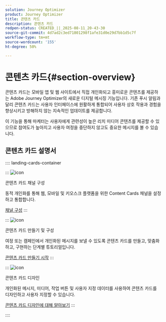 ```yaml
---
solution: Journey Optimizer
product: Journey Optimizer
title: 콘텐츠 카드
description: 콘텐츠 카드
redpen-status: CREATED_||_2025-08-11_20-43-30
source-git-commit: 4d7ad2c3ed71801298f1afe31d0e29d7bb1d5c7f
workflow-type: tm+mt
source-wordcount: '155'
ht-degree: 50%

---
```



# 콘텐츠 카드{#section-overview}

콘텐츠 카드는 모바일 앱 및 웹 사이트에서 직접 개인화되고 흥미로운 콘텐츠를 제공하는 Adobe Journey Optimizer의 새로운 디지털 메시징 기능입니다. 기존 푸시 알림과 달리 콘텐츠 카드는 사용자 인터페이스에 원활하게 통합되어 사용자 상호 작용과 경험을 향상시키고 방해하지 않는 지속적인 업데이트를 제공합니다.

이 기능을 통해 마케터는 사용자에게 관련성이 높은 리치 미디어 콘텐츠를 제공할 수 있으므로 참여도가 높아지고 사용자 여정을 중단하지 않고도 중요한 메시지를 볼 수 있습니다.

## 콘텐츠 카드 설명서

:::: landing-cards-container

:::
![icon](https://cdn.experienceleague.adobe.com/icons/gear.svg)

콘텐츠 카드 채널 구성

동적 개인화를 통해 웹, 모바일 및 키오스크 플랫폼을 위한 Content Cards 채널을 설정하고 통합합니다.

[채널 구성](configure-landing-page.md)
:::

:::
![icon](https://cdn.experienceleague.adobe.com/icons/circle-play.svg)

콘텐츠 카드 만들기 및 구성

여정 또는 캠페인에서 개인화된 메시지를 보낼 수 있도록 콘텐츠 카드를 만들고, 맞춤화하고, 구현하는 단계별 튜토리얼입니다.

[콘텐츠 카드 만들기 시작](../using/content-card/create-content-card.md)
:::

:::
![icon](https://cdn.experienceleague.adobe.com/icons/puzzle-piece.svg)

콘텐츠 카드 디자인

개인화된 메시지, 미디어, 작업 버튼 및 사용자 지정 데이터를 사용하여 콘텐츠 카드를 디자인하고 사용자 지정할 수 있습니다.

[콘텐츠 카드 디자인에 대해 알아보기](../using/content-card/design-content-card.md)
:::

::::
